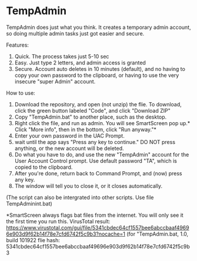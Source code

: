 # TempAdmin
TempAdmin does just what you think. It creates a temporary admin account, so doing multiple admin tasks just got easier and secure.

Features:
1. Quick. The process takes just 5-10 sec
2. Easy. Just type 2 letters, and admin access is granted
3. Secure. Account auto deletes in 10 minutes (default), and no having to copy your own password to the clipboard, or having to use the very insecure "super Admin" account.


How to use:
1. Download the repository, and open (not unzip) the flie. To download, click the green button labeled "Code", and click "Download ZIP"
2. Copy "TempAdmin.bat" to another place, such as the desktop. 
3. Right click the file, and run as admin. You will see SmartScreen pop up.* Click "More info", then in the bottom, click "Run anyway."*
4. Enter your own password in the UAC Prompt.
5. wait until the app says "Press any key to continue." DO NOT press anything, or the new account will be deleted.
6. Do what you have to do, and use the new "TempAdmin" account for the User Account Control prompt. Use default password "TA", which is copied to the clipboard.
7. After you're done, return back to Command Prompt, and (now) press any key.
8. The window will tell you to close it, or it closes automatically.

(The script can also be intergrated into other scripts. Use file TempAdminint.bat)

*SmartScreen always flags bat files from the internet. You will only see it the first time you run this. 
VirusTotal result: https://www.virustotal.com/gui/file/5341cbdec64cf1557bee6abccbaaf49696e903d9f62b14f78e7cfd6742f5c9b3?nocache=1 
(for "TempAdmin.bat, 1.0, build 101922
flie hash: 5341cbdec64cf1557bee6abccbaaf49696e903d9f62b14f78e7cfd6742f5c9b3


